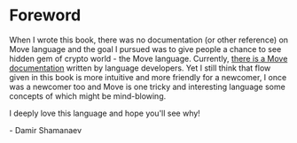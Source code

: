 # Foreword

When I wrote this book, there was no documentation (or other reference) on Move language and the goal I pursued was to give people a chance to see hidden gem of crypto world - the Move language. Currently, [there is a Move documentation](https://diem.github.io/move/introduction.html) written by language developers. Yet I still think that flow given in this book is more intuitive and more friendly for a newcomer, I once was a newcomer too and Move is one tricky and interesting language some concepts of which might be mind-blowing.

I deeply love this language and hope you'll see why!

\- Damir Shamanaev
